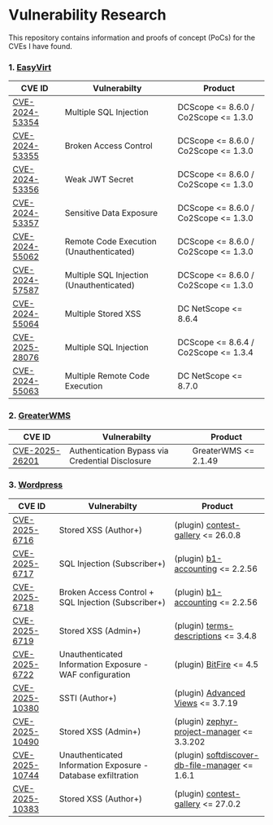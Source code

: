 # Vulnerability Research

This repository contains information and proofs of concept (PoCs) for the CVEs I have found.

### 1. [EasyVirt](https://www.easyvirt.com/)
| CVE ID       | Vulnerabilty           | Product               |
|--------------|------------------------|-----------------------|
| [CVE-2024-53354](https://github.com/Elymaro/CVE/blob/main/EasyVirt/CVE-2024-53354.md)| Multiple SQL Injection | DCScope <= 8.6.0 / Co2Scope <= 1.3.0 |
| [CVE-2024-53355](https://github.com/Elymaro/CVE/blob/main/EasyVirt/CVE-2024-53355.md)| Broken Access Control | DCScope <= 8.6.0 / Co2Scope <= 1.3.0 |
| [CVE-2024-53356](https://github.com/Elymaro/CVE/blob/main/EasyVirt/CVE-2024-53356.md)| Weak JWT Secret | DCScope <= 8.6.0 / Co2Scope <= 1.3.0 |
| [CVE-2024-53357](https://github.com/Elymaro/CVE/blob/main/EasyVirt/CVE-2024-53357.md)| Sensitive Data Exposure | DCScope <= 8.6.0 / Co2Scope <= 1.3.0 |
| [CVE-2024-55062](https://github.com/Elymaro/CVE/blob/main/EasyVirt/CVE-2024-55062.md)| Remote Code Execution (Unauthenticated) | DCScope <= 8.6.0 / Co2Scope <= 1.3.0 |
| [CVE-2024-57587](https://github.com/Elymaro/CVE/blob/main/EasyVirt/CVE-2024-57587.md)| Multiple SQL Injection (Unauthenticated) | DCScope <= 8.6.0 / Co2Scope <= 1.3.0 |
| [CVE-2024-55064](https://github.com/Elymaro/CVE/blob/main/EasyVirt/CVE-2024-55064.md)| Multiple Stored XSS | DC NetScope <= 8.6.4 |
| [CVE-2025-28076](https://github.com/Elymaro/CVE/blob/main/EasyVirt/CVE-2025-28076.md)| Multiple SQL Injection | DCScope <= 8.6.4 / Co2Scope <= 1.3.4 |
| [CVE-2024-55063](https://github.com/Elymaro/CVE/blob/main/EasyVirt/CVE-2024-55063.md)| Multiple Remote Code Execution | DC NetScope <= 8.7.0 |


### 2. [GreaterWMS](https://github.com/GreaterWMS/GreaterWMS)
| CVE ID       | Vulnerabilty           | Product               |
|--------------|------------------------|-----------------------|
| [CVE-2025-26201](https://github.com/Elymaro/CVE/blob/main/GreaterWMS/CVE-2025-26201.md)| Authentication Bypass via Credential Disclosure  | GreaterWMS <= 2.1.49 |

### 3. [Wordpress](https://wordpress.org/)
| CVE ID       | Vulnerabilty           | Product               |
|--------------|------------------------|-----------------------|
| [CVE-2025-6716](https://www.wordfence.com/threat-intel/vulnerabilities/wordpress-plugins/contest-gallery/contest-gallery-2608-authenticated-author-stored-cross-site-scripting)| Stored XSS (Author+) | (plugin) [contest-gallery](https://wordpress.org/plugins/contest-gallery/) <= 26.0.8 |
| [CVE-2025-6717](https://www.wordfence.com/threat-intel/vulnerabilities/wordpress-plugins/b1-accounting/b1lt-for-woocommerce-2256-authenticated-subscriber-sql-injection)| SQL Injection (Subscriber+) | (plugin) [b1-accounting](https://wordpress.org/plugins/b1-accounting/) <= 2.2.56 |
| [CVE-2025-6718](https://www.wordfence.com/threat-intel/vulnerabilities/wordpress-plugins/b1-accounting/b1lt-for-woocommerce-2256-missing-authorization-to-authenticated-subscriber-arbitrary-sql-injection)| Broken Access Control + SQL Injection (Subscriber+) | (plugin) [b1-accounting](https://wordpress.org/plugins/b1-accounting/) <= 2.2.56 |
| [CVE-2025-6719](https://www.wordfence.com/threat-intel/vulnerabilities/wordpress-plugins/contest-gallery/contest-gallery-2608-authenticated-author-stored-cross-site-scripting)| Stored XSS (Admin+) | (plugin) [terms-descriptions](https://wordpress.org/plugins/terms-descriptions/) <= 3.4.8 |
| [CVE-2025-6722](https://www.wordfence.com/threat-intel/vulnerabilities/wordpress-plugins/bitfire/bitfire-45-unauthenticated-information-exposure)| Unauthenticated Information Exposure - WAF configuration | (plugin) [BitFire](https://wordpress.org/plugins/bitfire/) <= 4.5 |
| [CVE-2025-10380](https://www.wordfence.com/threat-intel/vulnerabilities/wordpress-plugins/acf-views/advanced-views-display-posts-custom-fields-and-more-3719-authenticated-author-remote-code-execution-via-ssti)| SSTI (Author+) | (plugin) [Advanced Views](https://wordpress.org/plugins/acf-views/) <= 3.7.19 |
| [CVE-2025-10490](https://www.wordfence.com/threat-intel/vulnerabilities/wordpress-plugins/zephyr-project-manager/zephyr-project-manager-33202-authenticated-admin-stored-cross-site-scripting)| Stored XSS (Admin+) | (plugin) [zephyr-project-manager](https://wordpress.org/plugins/zephyr-project-manager) <= 3.3.202 |
| [CVE-2025-10744](https://www.wordfence.com/threat-intel/vulnerabilities/wordpress-plugins/softdiscover-db-file-manager/file-manager-code-editor-backup-by-managefy-161-unauthenticated-information-exposure)| Unauthenticated Information Exposure - Database exfiltration | (plugin) [softdiscover-db-file-manager](https://wordpress.org/plugins/softdiscover-db-file-manager) <= 1.6.1 |
| [CVE-2025-10383](https://www.wordfence.com/threat-intel/vulnerabilities/wordpress-plugins/contest-gallery/contest-gallery-upload-vote-sell-with-paypal-and-stripe-2702-authenticated-author-stored-cross-site-scripting)| Stored XSS (Author+) | (plugin) [contest-gallery](https://wordpress.org/plugins/contest-gallery) <= 27.0.2 |
